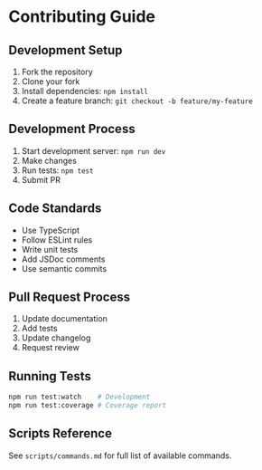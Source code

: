 # Contributing Guide

## Development Setup

1. Fork the repository
2. Clone your fork
3. Install dependencies: `npm install`
4. Create a feature branch: `git checkout -b feature/my-feature`

## Development Process

1. Start development server: `npm run dev`
2. Make changes
3. Run tests: `npm test`
4. Submit PR

## Code Standards

- Use TypeScript
- Follow ESLint rules
- Write unit tests
- Add JSDoc comments
- Use semantic commits

## Pull Request Process

1. Update documentation
2. Add tests
3. Update changelog
4. Request review

## Running Tests

```bash
npm run test:watch    # Development
npm run test:coverage # Coverage report
```

## Scripts Reference

See `scripts/commands.md` for full list of available commands.
